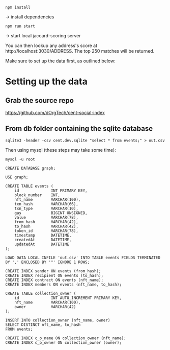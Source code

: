 `npm install`

-> install dependencies

`npm run start`

-> start local jaccard-scoring server

You can then lookup any address's score at http://localhost:3030/ADDRESS. The top 250 matches will be returned.

Make sure to set up the data first, as outlined below:

# Setting up the data

## Grab the source repo

https://github.com/dOrgTech/cent-social-index

## From db folder containing the sqlite database

`sqlite3 -header -csv cent.dev.sqlite "select * from events;" > out.csv`

Then using mysql (these steps may take some time):

```
mysql -u root

CREATE DATABASE graph;

USE graph;

CREATE TABLE events (
    id              INT PRIMARY KEY,
    block_number    INT,
    nft_name        VARCHAR(100),
    txn_hash        VARCHAR(66),
    txn_type        VARCHAR(10),
    gas             BIGINT UNSIGNED,
    value           VARCHAR(78),
    from_hash       VARCHAR(42),
    to_hash         VARCHAR(42),
    token_id        VARCHAR(78),
    timestamp       DATETIME,
    createdAt       DATETIME,
    updatedAt       DATETIME
);

LOAD DATA LOCAL INFILE 'out.csv' INTO TABLE events FIELDS TERMINATED BY ',' ENCLOSED BY '"' IGNORE 1 ROWS;

CREATE INDEX sender ON events (from_hash);
CREATE INDEX recipient ON events (to_hash);
CREATE INDEX contract ON events (nft_name);
CREATE INDEX members ON events (nft_name, to_hash);

CREATE TABLE collection_owner (
    id              INT AUTO_INCREMENT PRIMARY KEY,
    nft_name        VARCHAR(100),
    owner           VARCHAR(42)
);

INSERT INTO collection_owner (nft_name, owner)
SELECT DISTINCT nft_name, to_hash 
FROM events;

CREATE INDEX c_o_name ON collection_owner (nft_name);
CREATE INDEX c_o_owner ON collection_owner (owner);
```



